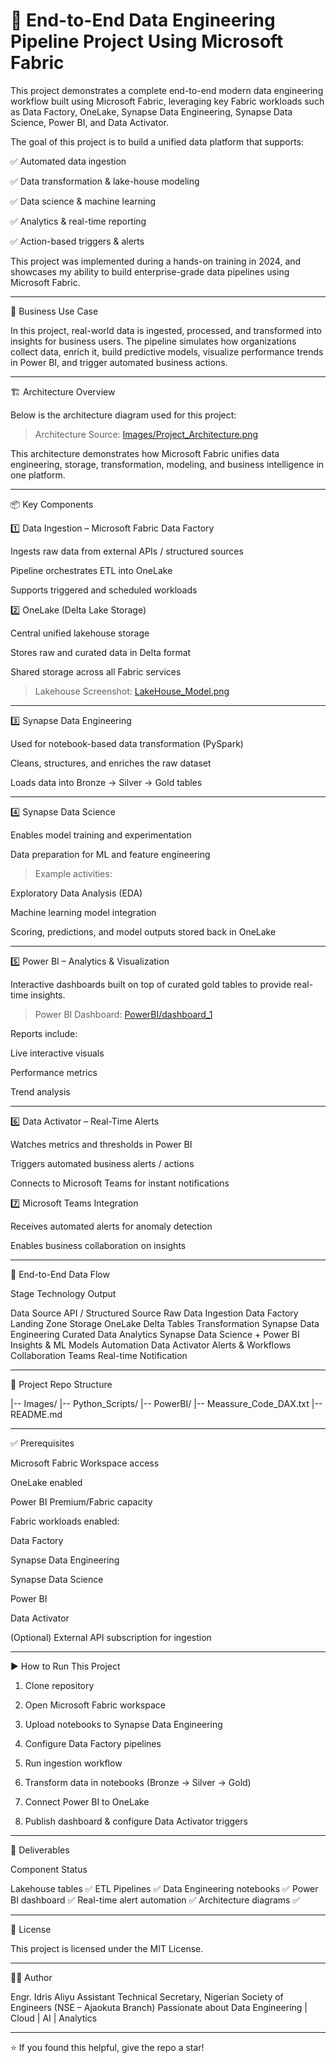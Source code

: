 # 🚀 End-to-End Data Engineering Pipeline Project Using Microsoft Fabric

This project demonstrates a complete end-to-end modern data engineering workflow built using Microsoft Fabric, leveraging key Fabric workloads such as Data Factory, OneLake, Synapse Data Engineering, Synapse Data Science, Power BI, and Data Activator.

The goal of this project is to build a unified data platform that supports:

✅ Automated data ingestion

✅ Data transformation & lake-house modeling

✅ Data science & machine learning

✅ Analytics & real-time reporting

✅ Action-based triggers & alerts


This project was implemented during a hands-on training in 2024, and showcases my ability to build enterprise-grade data pipelines using Microsoft Fabric.


---

🧠 Business Use Case

In this project, real-world data is ingested, processed, and transformed into insights for business users. The pipeline simulates how organizations collect data, enrich it, build predictive models, visualize performance trends in Power BI, and trigger automated business actions.


---

🏗️ Architecture Overview

Below is the architecture diagram used for this project:

> Architecture Source: [Images/Project_Architecture.png](https://github.com/Drisatech/End-to-End-Data-Engineering-Project-Using-Microsoft-Fabric/blob/main/Images/Project_Architecture.png)





This architecture demonstrates how Microsoft Fabric unifies data engineering, storage, transformation, modeling, and business intelligence in one platform.


---

📦 Key Components

1️⃣ Data Ingestion – Microsoft Fabric Data Factory

Ingests raw data from external APIs / structured sources

Pipeline orchestrates ETL into OneLake

Supports triggered and scheduled workloads


2️⃣ OneLake (Delta Lake Storage)

Central unified lakehouse storage

Stores raw and curated data in Delta format

Shared storage across all Fabric services


> Lakehouse Screenshot: [LakeHouse_Model.png](https://github.com/Drisatech/End-to-End-Data-Engineering-Project-Using-Microsoft-Fabric/blob/main/Images/LakeHouse_Model.png)





---

3️⃣ Synapse Data Engineering

Used for notebook-based data transformation (PySpark)

Cleans, structures, and enriches the raw dataset

Loads data into Bronze → Silver → Gold tables



---

4️⃣ Synapse Data Science

Enables model training and experimentation

Data preparation for ML and feature engineering


> Example activities:



Exploratory Data Analysis (EDA)

Machine learning model integration

Scoring, predictions, and model outputs stored back in OneLake



---

5️⃣ Power BI – Analytics & Visualization

Interactive dashboards built on top of curated gold tables to provide real-time insights.

> Power BI Dashboard: [PowerBI/dashboard_1](https://github.com/Drisatech/End-to-End-Data-Engineering-Project-Using-Microsoft-Fabric/blob/main/PowerBI/dashboard_1.png)




Reports include:

Live interactive visuals

Performance metrics

Trend analysis



---

6️⃣ Data Activator – Real-Time Alerts

Watches metrics and thresholds in Power BI

Triggers automated business alerts / actions

Connects to Microsoft Teams for instant notifications


7️⃣ Microsoft Teams Integration

Receives automated alerts for anomaly detection

Enables business collaboration on insights



---

🔁 End-to-End Data Flow

Stage	Technology	Output

Data Source	API / Structured Source	Raw Data
Ingestion	Data Factory	Landing Zone
Storage	OneLake	Delta Tables
Transformation	Synapse Data Engineering	Curated Data
Analytics	Synapse Data Science + Power BI	Insights & ML Models
Automation	Data Activator	Alerts & Workflows
Collaboration	Teams	Real-time Notification



---

📂 Project Repo Structure

|-- Images/
|-- Python_Scripts/
|-- PowerBI/
|-- Meassure_Code_DAX.txt
|-- README.md


---

✅ Prerequisites

Microsoft Fabric Workspace access

OneLake enabled

Power BI Premium/Fabric capacity

Fabric workloads enabled:

Data Factory

Synapse Data Engineering

Synapse Data Science

Power BI

Data Activator


(Optional) External API subscription for ingestion



---

▶️ How to Run This Project

1. Clone repository


2. Open Microsoft Fabric workspace


3. Upload notebooks to Synapse Data Engineering


4. Configure Data Factory pipelines


5. Run ingestion workflow


6. Transform data in notebooks (Bronze → Silver → Gold)


7. Connect Power BI to OneLake


8. Publish dashboard & configure Data Activator triggers




---

📌 Deliverables

Component	Status

Lakehouse tables	✅
ETL Pipelines	✅
Data Engineering notebooks	✅
Power BI dashboard	✅
Real-time alert automation	✅
Architecture diagrams	✅



---

📝 License

This project is licensed under the MIT License.


---

👨‍💻 Author

Engr. Idris Aliyu
Assistant Technical Secretary, Nigerian Society of Engineers (NSE – Ajaokuta Branch)
Passionate about Data Engineering | Cloud | AI | Analytics


---

⭐ If you found this helpful, give the repo a star!

